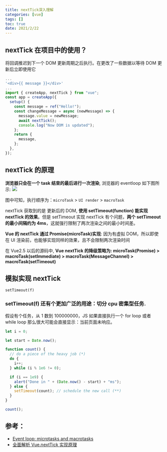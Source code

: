 ```yaml
---
title: nextTick深入理解
categories: [vue]
tags: []
toc: true
date: 2021/2/22
---
```


## nextTick 在项目中的使用？

将回调推迟到下一个 DOM 更新周期之后执行。在更改了一些数据以等待 DOM 更新后立即使用它

```jsx
...
'<div>{{ message }}</div>'
...
import { createApp, nextTick } from "vue";
const app = createApp({
  setup() {
    const message = ref("Hello!");
    const changeMessage = async (newMessage) => {
      message.value = newMessage;
      await nextTick();
      console.log("Now DOM is updated");
    };
    return {
      message,
    };
  },
});
```

## nextTick 的原理

**浏览器只会在一个 task 结束的最后进行一次渲染**, 浏览器的 eventloop 如下图所示:
<img src="eventloop.jpeg">

图中可知，执行顺序为：`microTask` > `UI render` > `macroTask`

nextTick 获取到的是 更新后的 DOM, **使用 setTimeout(function) 能实现 nextTick 的效果**。但是 setTimeout 实现 nextTick 有个问题，**两个 setTimeout 的最小间隔约为 4ms**，这就强行限制了两次渲染之间的最小时间差。

**Vue 的 nextTick 通过 Promise(microTask)实现**: 因为有虚拟 DOM，所以即使在 UI 渲染前，也能够实现同样的效果，且不会限制两次渲染时间

在 Vue2.5 以后的源码中, **Vue nextTick 的降级策略为: microTask(Promise) > macroTask(setImmediate) > macroTask(MessageChannel) > macroTask(setTimeout)**

## 模拟实现 nextTick

`setTimeout(f)`

### setTimeout(f) 还有个更加广泛的用途：切分 cpu 密集型任务.

假设有个任务，从 1 数到 100000000，JS 如果直接执行一个 for loop 或者 while loop 那么很大可能会直接显示：当前页面未响应。

```js
let i = 0;

let start = Date.now();

function count() {
  // do a piece of the heavy job (*)
  do {
    i++;
  } while (i % 1e6 != 0);

  if (i == 1e9) {
    alert("Done in " + (Date.now() - start) + "ms");
  } else {
    setTimeout(count); // schedule the new call (**)
  }
}

count();
```

## 参考：

- [Event loop: microtasks and macrotasks](https://javascript.info/event-loop)
- [全面解析 Vue.nextTick 实现原理](https://juejin.cn/post/6844903590293684231#heading-3)
